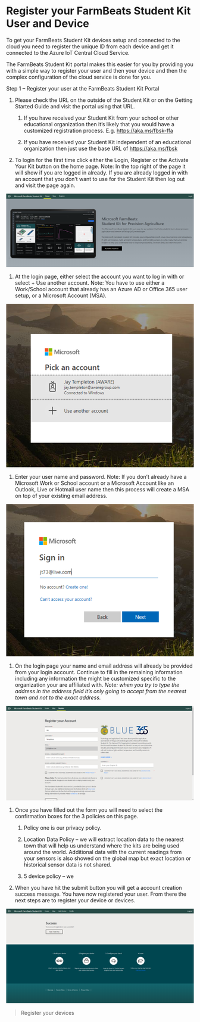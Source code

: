 Register your FarmBeats Student Kit User and Device
===================================================

To get your FarmBeats Student Kit devices setup and connected to the cloud you
need to register the unique ID from each device and get it connected to the
Azure IoT Central Cloud Service.

The FarmBeats Student Kit portal makes this easier for you by providing you with
a simple way to register your user and then your device and then the complex
configuration of the cloud service is done for you.

Step 1 – Register your user at the FarmBeats Student Kit Portal

1.  Please check the URL on the outside of the Student Kit or on the Getting
    Started Guide and visit the portal using that URL.

    1.  If you have received your Student Kit from your school or other
        educational organization then it’s likely that you would have a
        customized registration process. E.g. <https://aka.ms/fbsk-ffa>

    2.  If you have received your Student Kit independent of an educational
        organization then just use the base URL of <https://aka.ms/fbsk>

2.  To login for the first time click either the Login, Register or the Activate
    Your Kit button on the home page. Note: In the top right of the page it will
    show if you are logged in already. If you are already logged in with an
    account that you don’t want to use for the Student Kit then log out and
    visit the page again.

![](media/2596334fce1430fa0dda41e1789592df.png)

1.  At the login page, either select the account you want to log in with or
    select + Use another account. Note: You have to use either a Work/School
    account that already has an Azure AD or Office 365 user setup, or a
    Microsoft Account (MSA).

![](media/3bb12ac90eaf160f6a2cebcee3b2d2a5.png)

1.  Enter your user name and password. Note: If you don’t already have a
    Microsoft Work or School account or a Microsoft Account like an Outlook,
    Live or Hotmail user name then this process will create a MSA on top of your
    existing email address.

![](media/09131cdc94060a2bd742209193fa6452.png)

1.  On the login page your name and email address will already be provided from
    your login account. Continue to fill in the remaining information including
    any information the might be customized specific to the organization your
    are affiliated with. *Note: when you try to type the address in the address
    field it’s only going to accept from the nearest town and not to the exact
    address.*

![](media/fb8b3264a21032a7270f886b4c97b5e4.png)

1.  Once you have filled out the form you will need to select the confirmation
    boxes for the 3 policies on this page.

    1.  Policy one is our privacy policy.

    2.  Location Data Policy – we will extract location data to the nearest town
        that will help us understand where the kits are being used around the
        world. Additional data with the current readings from your sensors is
        also showed on the global map but exact location or historical sensor
        data is not shared.

    3.  5 device policy – we

2.  When you have hit the submit button you will get a account creation success
    message. You have now registered your user. From there the next steps are to
    register your device or devices.

![](media/85a7ac725d772e2efd109261b7dddf2f.png)

>   Register your devices
